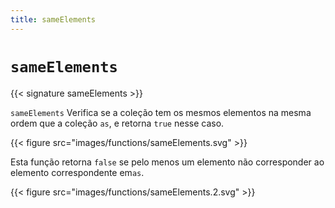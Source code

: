 ```yaml
---
title: sameElements
---
```


# `sameElements`

{{< signature sameElements >}}

`sameElements` Verifica se a coleção tem os mesmos elementos na mesma ordem que a coleção `as`, e retorna `true` nesse caso.

{{< figure src="images/functions/sameElements.svg" >}}

Esta função retorna `false` se pelo menos um elemento não corresponder ao elemento correspondente em`as`.

{{< figure src="images/functions/sameElements.2.svg" >}}
